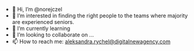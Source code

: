 - 👋 Hi, I’m @norejczel
- 👀 I’m interested in finding the right people to the teams where majority are experienced seniors.
- 🌱 I’m currently learning 
- 💞️ I’m looking to collaborate on ...
- 📫 How to reach me: aleksandra.rychel@digitalnewagency.com

<!---
norejczel/norejczel is a ✨ special ✨ repository because its `README.md` (this file) appears on your GitHub profile.
You can click the Preview link to take a look at your changes.
--->
